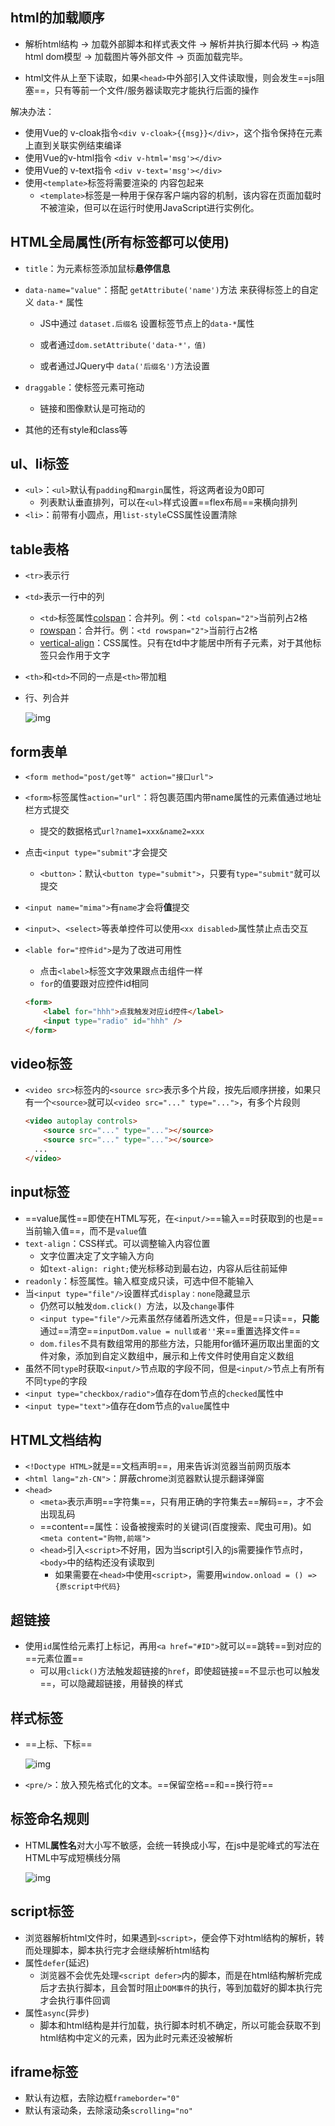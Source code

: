 ## html的加载顺序

- 解析html结构 -> 加载外部脚本和样式表文件 -> 解析并执行脚本代码 -> 构造html dom模型 -> 加载图片等外部文件 -> 页面加载完毕。

-  html文件从上至下读取，如果`<head>`中外部引入文件读取慢，则会发生==js阻塞==，只有等前一个文件/服务器读取完才能执行后面的操作

  解决办法：

  - 使用Vue的 v-cloak指令`<div v-cloak>{{msg}}</div>`，这个指令保持在元素上直到关联实例结束编译
  - 使用Vue的v-html指令 `<div v-html='msg'></div>`
  - 使用Vue的 v-text指令 `<div v-text='msg'></div>`
  - 使用`<template>`标签将需要渲染的 内容包起来
    - `<template>`标签是一种用于保存客户端内容的机制，该内容在页面加载时不被渲染，但可以在运行时使用JavaScript进行实例化。

## HTML全局属性(所有标签都可以使用)

- `title`：为元素标签添加鼠标**悬停信息**

- `data-name="value"`：搭配 `getAttribute('name')`方法 来获得标签上的自定义 `data-*` 属性
  - JS中通过 `dataset.后缀名` 设置标签节点上的`data-*`属性

  - 或者通过`dom.setAttribute('data-*'，值)`

  - 或者通过JQuery中 `data('后缀名')`方法设置

- `draggable`：使标签元素可拖动
  - 链接和图像默认是可拖动的

- 其他的还有style和class等

## ul、li标签

- `<ul>`：`<ul>`默认有`padding`和`margin`属性，将这两者设为0即可
  - 列表默认垂直排列，可以在`<ul>`样式设置==flex布局==来横向排列
- `<li>`：前带有小圆点，用`list-style`CSS属性设置清除

## table表格

- `<tr>`表示行
- `<td>`表示一行中的列
  - `<td>`标签属性[colspan]()：合并列。例：`<td colspan="2">`当前列占2格
  - [rowspan]()：合并行。例：`<td rowspan="2">`当前行占2格
  - [vertical-align]()：CSS属性。只有在td中才能居中所有子元素，对于其他标签只会作用于文字

- `<th>`和`<td>`不同的一点是`<th>`带加粗

- 行、列合并

  ![img](https://upload-images.jianshu.io/upload_images/6322775-bf4beb046ff9b398.png?imageMogr2/auto-orient/strip%7CimageView2/2/w/1240)

## form表单

- `<form method="post/get等" action="接口url">`

- `<form>`标签属性`action="url"`：将包裹范围内带name属性的元素值通过地址栏方式提交
  
  - 提交的数据格式`url?name1=xxx&name2=xxx`
  
- 点击`<input type="submit"`才会提交
  - `<button>`：默认`<button type="submit">`，只要有`type="submit"`就可以提交

- `<input name="mima">`有`name`才会将**值**提交

- `<input>`、`<select>`等表单控件可以使用`<xx disabled>`属性禁止点击交互

- `<lable for="控件id">`是为了改进可用性

  - 点击`<label>`标签文字效果跟点击组件一样
  - `for`的值要跟对应控件id相同

  ```html
  <form>
      <label for="hhh">点我触发对应id控件</label>
      <input type="radio" id="hhh" />
  </form>

## video标签

- `<video src>`标签内的`<source src>`表示多个片段，按先后顺序拼接，如果只有一个`<source>`就可以`<video src="..." type="...">`，有多个片段则

  ```html
  <video autoplay controls>
      <source src="..." type="..."></source>
      <source src="..." type="..."></source>
  	...
  </video>

## input标签

- ==value属性==即使在HTML写死，在`<input/>`==输入==时获取到的也是==当前输入值==，而不是`value`值
- `text-align`：CSS样式。可以调整输入内容位置
  - 文字位置决定了文字输入方向
  - 如`text-align: right;`使光标移动到最右边，内容从后往前延伸
- `readonly`：标签属性。输入框变成只读，可选中但不能输入
- 当`<input type="file"/>`设置样式`display：none`隐藏显示
  - 仍然可以触发`dom.click() `方法，以及`change`事件
  - `<input type="file"/>`元素虽然存储着所选文件，但是==只读==，**只能**通过==清空==`inputDom.value = null或者''`来==重置选择文件==
  - `dom.files`不具有数组常用的那些方法，只能用for循环遍历取出里面的文件对象，添加到自定义数组中，展示和上传文件时使用自定义数组
- 虽然不同`type`时获取`<input/>`节点取的字段不同，但是`<input/>`节点上有所有不同`type`的字段
- `<input type="checkbox/radio">`值存在dom节点的`checked`属性中
- `<input type="text">`值存在dom节点的`value`属性中

## HTML文档结构

- `<!Doctype HTML>`就是==文档声明==，用来告诉浏览器当前网页版本
- `<html lang="zh-CN">`：屏蔽chrome浏览器默认提示翻译弹窗
- `<head>`
  - `<meta>`表示声明==字符集==，只有用正确的字符集去==解码==，才不会出现乱码
  - ==content==属性：设备被搜索时的关键词(百度搜索、爬虫可用)。如`<meta content="购物,前端">`
  - `<head>`引入`<script>`不好用，因为当script引入的js需要操作节点时，`<body>`中的结构还没有读取到
    - 如果需要在`<head>`中使用`<script>`，需要用`window.onload = () => {原script中代码}`

## 超链接

- 使用`id`属性给元素打上标记，再用`<a href="#ID">`就可以==跳转==到对应的==元素位置==
  - 可以用`click()`方法触发超链接的`href`，即使超链接==不显示也可以触发==，可以隐藏超链接，用替换的样式

## 样式标签

- ==上标、下标==

  ![img](https://upload-images.jianshu.io/upload_images/6322775-c743b6a11f347c74.png?imageMogr2/auto-orient/strip%7CimageView2/2/w/1240)

- `<pre/>`：放入预先格式化的文本。==保留空格==和==换行符==

## 标签命名规则

- HTML**属性名**对大小写不敏感，会统一转换成小写，在js中是驼峰式的写法在HTML中写成短横线分隔

  ![img](https://upload-images.jianshu.io/upload_images/6322775-f07c8f6f5807509c.png?imageMogr2/auto-orient/strip%7CimageView2/2/w/1240)

## script标签

- 浏览器解析html文件时，如果遇到`<script>`，便会停下对html结构的解析，转而处理脚本，脚本执行完才会继续解析html结构
- 属性`defer`(延迟)
  - 浏览器不会优先处理`<script defer>`内的脚本，而是在html结构解析完成后才去执行脚本，且会暂时阻止`DOM事件`的执行，等到加载好的脚本执行完才会执行事件回调
- 属性`async`(异步)
  - 脚本和html结构是并行加载，执行脚本时机不确定，所以可能会获取不到html结构中定义的元素，因为此时元素还没被解析

## iframe标签

- 默认有边框，去除边框`frameborder="0"`
- 默认有滚动条，去除滚动条`scrolling="no"`
